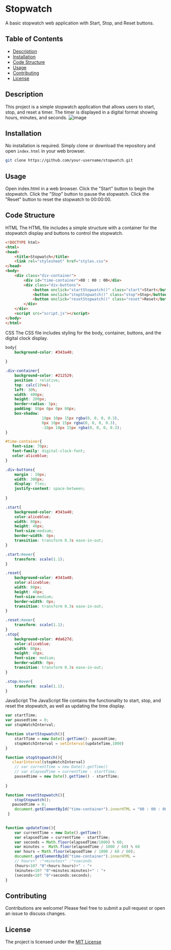 # Stopwatch

A basic stopwatch web application with Start, Stop, and Reset buttons.

## Table of Contents

- [Description](#description)
- [Installation](#installation)
- [Code Structure](#code-structure)
- [Usage](#usage)
- [Contributing](#contributing)
- [License](#license)

## Description

This project is a simple stopwatch application that allows users to start, stop, and reset a timer. The timer is displayed in a digital format showing hours, minutes, and seconds.
![image](https://github.com/Deep23022000/Stopwatch/assets/105705099/a531474e-e708-418b-a851-70eee7d830fe)


## Installation

No installation is required. Simply clone or download the repository and open `index.html` in your web browser.
```bash
git clone https://github.com/your-username/stopwatch.git
```

## Usage
Open index.html in a web browser.
Click the "Start" button to begin the stopwatch.
Click the "Stop" button to pause the stopwatch.
Click the "Reset" button to reset the stopwatch to 00:00:00.

## Code Structure
HTML
The HTML file includes a simple structure with a container for the stopwatch display and buttons to control the stopwatch.

```html
<!DOCTYPE html>
<html>
<head>
    <title>Stopwatch</title>
    <link rel="stylesheet" href="styles.css">
</head>
<body>
    <div class="div-container">
        <div id="time-container">00 : 00 : 00</div>
        <div class="div-buttons">
            <button onclick="startStopwatch()" class="start">Start</button>
            <button onclick="stopStopwatch()" class="stop">Stop</button>
            <button onclick="resetStopwatch()" class="reset">Reset</button>
        </div>
    </div>
    <script src="script.js"></script>
</body>
</html>
```

CSS
The CSS file includes styling for the body, container, buttons, and the digital clock display.
```CSS
body{
    background-color: #343a40;
    
}

.div-container{
    background-color: #212529;
    position : relative;
    top: calc(10vw);
    left: 30%;
    width: 400px;
    height: 200px;
    border-radius: 5px;
    padding: 80px 0px 0px 80px;
    box-shadow: 
                10px 10px 15px rgba(0, 0, 0, 0.3),
                0px 10px 15px rgba(0, 0, 0, 0.3),   
                -10px 10px 15px rgba(0, 0, 0, 0.3); 
}

#time-container{
   font-size: 70px;
   font-family: digital-clock-font;
   color:aliceblue;
}

.div-buttons{
    margin : 10px;
    width: 300px;
    display: flex;
    justify-content: space-between;
    
}

.start{
    background-color: #343a40;
    color:aliceblue;
    width: 80px;
    height: 40px;
    font-size:medium;
    border-width: 0px;
    transition: transform 0.3s ease-in-out;
}

.start:hover{
    transform: scale(1.1);
}

.reset{
    background-color: #343a40;
    color:aliceblue;
    width: 80px;
    height: 40px;
    font-size:medium;
    border-width: 0px;
    transition: transform 0.3s ease-in-out;
}

.reset:hover{
    transform: scale(1.1);
}
.stop{
    background-color: #da627d;
    color:aliceblue;
    width: 80px;
    height: 40px;
    font-size: medium;
    border-width: 0px;
    transition: transform 0.3s ease-in-out;
}

.stop:hover{
    transform: scale(1.1);
}
```
JavaScript
The JavaScript file contains the functionality to start, stop, and reset the stopwatch, as well as updating the time display.
```javascript
var startTime;
var pausedtime = 0;
var stopWatchInterval;

function startStopwatch(){
    startTime = new Date().getTime()- pausedtime;
    stopWatchInterval = setInterval(updateTime,1000)
}

function stopStopwatch(){
   clearInterval(stopWatchInterval)
    // var currentTime = new Date().getTime()
    // var elapsedTime = currentTime - startTime;
    pausedtime = new Date().getTime() - startTime;
   
}

function resetStopwatch(){
    stopStopwatch(); 
   pausedtime = 0;
    document.getElementById("time-container").innerHTML = "00 : 00 : 00"; 
 }
 

function updateTime(){
    var currentTime = new Date().getTime()
    var elapsedTime = currentTime - startTime;
    var seconds = Math.floor(elapsedTime/1000) % 60;
    var minutes =  Math.floor(elapsedTime / 1000 / 60) % 60
    var hours = Math.floor(elapsedTime / 1000 / 60 / 60);
    document.getElementById("time-container").innerHTML = 
    // hours+" :"+minutes+" :"+seconds
    (hours<10? "0"+hours:hours)+" : "+
    (minutes<10? "0"+minutes:minutes)+" : "+
    (seconds<10? "0"+seconds:seconds);
}
```
## Contributing
Contributions are welcome! Please feel free to submit a pull request or open an issue to discuss changes.

## License

The project is licensed under the [MIT License](LICENSE.md)


